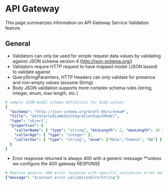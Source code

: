# API Gateway
This page summarizes information on API Gateway Service Validation feature.

## General
* Validators can only be used for simple request data values by validating against JSON schema version 4 (http://json-schema.org/)
* Validators require HTTP request to have mapped model (JSON based) to validate against
* QueryStringParamters, HTTP Headers can only validate for presence and non-empty values (assume String)
* Body JSON validation supports more complex schema rules (string, integer, enum, max length, etc.)
```yaml
# sample JSON model schema definition for body values
{
  "$schema": "http://json-schema.org/draft-04/schema#",
  "title": "GetStartedLambdaIntegrationInputModel",
  "type": "object",
  "properties": {
    "callerName": { "type": "string", "minLength": 2, "maxLength": 10 },
    "callerAge": { "type": "integer" },
    "callerSex": { "type": "string", "enum": ["Male","Female", "NA"] }
  }
}
```

* Error response returned is always 400 with a generic message **unless we configure the 400 gateway RESPONSE
```yaml
# Replace generic 400 error response with specific validation error message
{"message": "$context.error.validationErrorString"}
```
